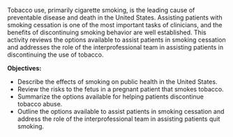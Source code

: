 Tobacco use, primarily cigarette smoking, is the leading cause of preventable disease and death in the United States. Assisting patients with smoking cessation is one of the most important tasks of clinicians, and the benefits of discontinuing smoking behavior are well established. This activity reviews the options available to assist patients in smoking cessation and addresses the role of the interprofessional team in assisting patients in discontinuing the use of tobacco.

**Objectives:**
- Describe the effects of smoking on public health in the United States.
- Review the risks to the fetus in a pregnant patient that smokes tobacco.
- Summarize the options available for helping patients discontinue tobacco abuse.
- Outline the options available to assist patients in smoking cessation and address the role of the interprofessional team in assisting patients quit smoking.